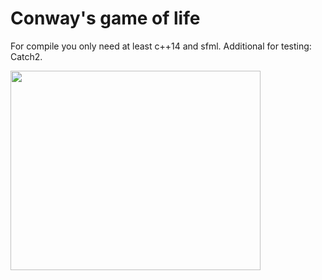 # Conway's game of life

For compile you only need at least c++14 and sfml. Additional for testing: Catch2.

<img src="https://github.com/arskell/game-of-life/blob/master/screenshot.png" width="400" height="319">
